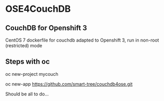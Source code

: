 # OSE4CouchDB
## CouchDB for Openshift 3


CentOS 7 dockerfile for couchdb adapted to Openshift 3, run in non-root (restricted) mode

## Steps with oc

oc new-project mycouch

oc new-app https://github.com/smart-tree/couchdb4ose.git

Should be all to do...

